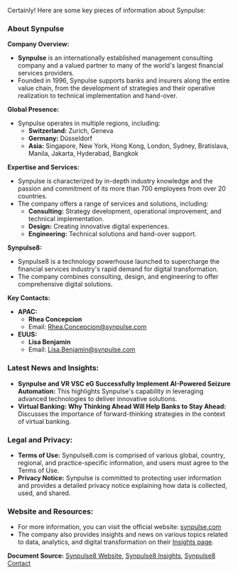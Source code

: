 Certainly! Here are some key pieces of information about Synpulse:

### About Synpulse

**Company Overview:**
- **Synpulse** is an internationally established management consulting company and a valued partner to many of the world's largest financial services providers.
- Founded in 1996, Synpulse supports banks and insurers along the entire value chain, from the development of strategies and their operative realization to technical implementation and hand-over.

**Global Presence:**
- Synpulse operates in multiple regions, including:
    - **Switzerland:** Zurich, Geneva
    - **Germany:** Düsseldorf
    - **Asia:** Singapore, New York, Hong Kong, London, Sydney, Bratislava, Manila, Jakarta, Hyderabad, Bangkok

**Expertise and Services:**
- Synpulse is characterized by in-depth industry knowledge and the passion and commitment of its more than 700 employees from over 20 countries.
- The company offers a range of services and solutions, including:
    - **Consulting:** Strategy development, operational improvement, and technical implementation.
    - **Design:** Creating innovative digital experiences.
    - **Engineering:** Technical solutions and hand-over support.

**Synpulse8:**
- Synpulse8 is a technology powerhouse launched to supercharge the financial services industry's rapid demand for digital transformation.
- The company combines consulting, design, and engineering to offer comprehensive digital solutions.

**Key Contacts:**
- **APAC:**
    - **Rhea Concepcion**
    - Email: Rhea.Concepcion@synpulse.com
- **EUUS:**
    - **Lisa Benjamin**
    - Email: Lisa.Benjamin@synpulse.com

### Latest News and Insights:
- **Synpulse and VR VSC eG Successfully Implement AI-Powered Seizure Automation:** This highlights Synpulse's capability in leveraging advanced technologies to deliver innovative solutions.
- **Virtual Banking: Why Thinking Ahead Will Help Banks to Stay Ahead:** Discusses the importance of forward-thinking strategies in the context of virtual banking.

### Legal and Privacy:
- **Terms of Use:** Synpulse8.com is comprised of various global, country, regional, and practice-specific information, and users must agree to the Terms of Use.
- **Privacy Notice:** Synpulse is committed to protecting user information and provides a detailed privacy notice explaining how data is collected, used, and shared.

### Website and Resources:
- For more information, you can visit the official website: [synpulse.com](https://synpulse.com)
- The company also provides insights and news on various topics related to data, analytics, and digital transformation on their [Insights page](https://synpulse8.com/insights).

**Document Source:** [Synpulse8 Website](https://synpulse8.com), [Synpulse8 Insights](https://synpulse8.com/insights), [Synpulse8 Contact](https://synpulse8.com/contact-us)